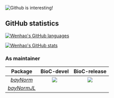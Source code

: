 ![Github is interesting!](https://64.media.tumblr.com/e34b56aaae2b6c6e63ba29e7605041c9/tumblr_n3laq2mTtQ1rgr4l6o1_r1_250.gifv)


## GitHub statistics

[![Wenhao's GitHub languages](https://github-readme-stats.vercel.app/api/top-langs?username=wt215&layout=compact)](https://github.com/anuraghazra/github-readme-stats)

[![Wenhao's GitHub stats](https://github-readme-stats.vercel.app/api?username=wt215)](https://github.com/anuraghazra/github-readme-stats)


### As maintainer

| Package | BioC-devel | BioC-release |
|:----------------:|:----------------:|:----------------:|
| [_bayNorm_](https://github.com/WT215/bayNorm) | [![](http://bioconductor.org/shields/build/devel/bioc/bayNorm.svg)](http://bioconductor.org/checkResults/devel/bioc-LATEST/bayNorm/) |[![](http://bioconductor.org/shields/build/release/bioc/bayNorm.svg)](http://bioconductor.org/checkResults/release/bioc-LATEST/bayNorm) |
| [_bayNormJL_](https://github.com/WT215/bayNormJL.jl)|




<!--
**WT215/WT215** is a ✨ _special_ ✨ repository because its `README.md` (this file) appears on your GitHub profile.

Here are some ideas to get you started:

- 🔭 I’m currently working on ...
- 🌱 I’m currently learning ...
- 👯 I’m looking to collaborate on ...
- 🤔 I’m looking for help with ...
- 💬 Ask me about ...
- 📫 How to reach me: ...
- 😄 Pronouns: ...
- ⚡ Fun fact: ...
-->
